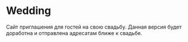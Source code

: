 # Wedding
Сайт приглашения для гостей на свою свадьбу. Данная версия будет доработна и отправлена адресатам ближе к свадьбе.
